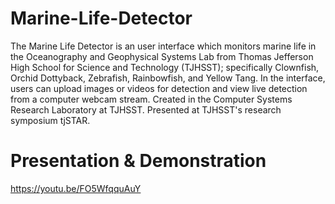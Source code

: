 # Marine-Life-Detector
The Marine Life Detector is an user interface which monitors marine life in the Oceanography and Geophysical Systems Lab from Thomas Jefferson High School for Science and Technology (TJHSST); specifically Clownfish, Orchid Dottyback, Zebrafish, Rainbowfish, and Yellow Tang. In the interface, users can upload images or videos for detection and view live detection from a computer webcam stream. Created in the Computer Systems Research Laboratory at TJHSST. Presented at TJHSST's research symposium tjSTAR.

# Presentation & Demonstration
https://youtu.be/FO5WfqquAuY
